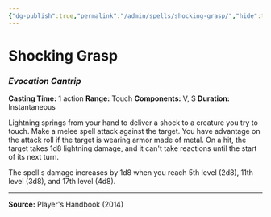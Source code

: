 ```yaml
---
{"dg-publish":true,"permalink":"/admin/spells/shocking-grasp/","hide":true,"updated":"2025-08-11T11:53:31.060+01:00"}
---
```


# Shocking Grasp
### *Evocation Cantrip*
**Casting Time:** 1 action
**Range:** Touch
**Components:** V, S
**Duration:** Instantaneous

Lightning springs from your hand to deliver a shock to a creature you try to touch. Make a melee spell attack against the target. You have advantage on the attack roll if the target is wearing armor made of metal. On a hit, the target takes 1d8 lightning damage, and it can't take reactions until the start of its next turn.

The spell's damage increases by 1d8 when you reach 5th level (2d8), 11th level (3d8), and 17th level (4d8).

---
**Source:** Player's Handbook (2014)
